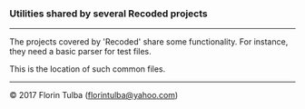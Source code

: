 ### Utilities shared by several Recoded projects

* * *

The projects covered by &#39;Recoded&#39; share some functionality. For instance, they need a basic parser for test files.

This is the location of such common files.

* * *

&copy; 2017 Florin Tulba (florintulba@yahoo.com)
